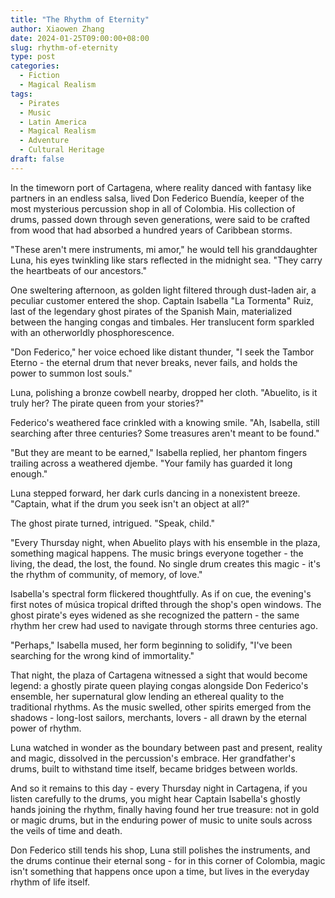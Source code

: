 ```yaml
---
title: "The Rhythm of Eternity"
author: Xiaowen Zhang
date: 2024-01-25T09:00:00+08:00
slug: rhythm-of-eternity
type: post
categories:
  - Fiction
  - Magical Realism
tags:
  - Pirates
  - Music
  - Latin America
  - Magical Realism
  - Adventure
  - Cultural Heritage
draft: false
---
```


In the timeworn port of Cartagena, where reality danced with fantasy like partners in an endless salsa, lived Don Federico Buendía, keeper of the most mysterious percussion shop in all of Colombia. His collection of drums, passed down through seven generations, were said to be crafted from wood that had absorbed a hundred years of Caribbean storms.

"These aren't mere instruments, mi amor," he would tell his granddaughter Luna, his eyes twinkling like stars reflected in the midnight sea. "They carry the heartbeats of our ancestors."

One sweltering afternoon, as golden light filtered through dust-laden air, a peculiar customer entered the shop. Captain Isabella "La Tormenta" Ruiz, last of the legendary ghost pirates of the Spanish Main, materialized between the hanging congas and timbales. Her translucent form sparkled with an otherworldly phosphorescence.

"Don Federico," her voice echoed like distant thunder, "I seek the Tambor Eterno - the eternal drum that never breaks, never fails, and holds the power to summon lost souls."

Luna, polishing a bronze cowbell nearby, dropped her cloth. "Abuelito, is it truly her? The pirate queen from your stories?"

Federico's weathered face crinkled with a knowing smile. "Ah, Isabella, still searching after three centuries? Some treasures aren't meant to be found."

"But they are meant to be earned," Isabella replied, her phantom fingers trailing across a weathered djembe. "Your family has guarded it long enough."

Luna stepped forward, her dark curls dancing in a nonexistent breeze. "Captain, what if the drum you seek isn't an object at all?"

The ghost pirate turned, intrigued. "Speak, child."

"Every Thursday night, when Abuelito plays with his ensemble in the plaza, something magical happens. The music brings everyone together - the living, the dead, the lost, the found. No single drum creates this magic - it's the rhythm of community, of memory, of love."

Isabella's spectral form flickered thoughtfully. As if on cue, the evening's first notes of música tropical drifted through the shop's open windows. The ghost pirate's eyes widened as she recognized the pattern - the same rhythm her crew had used to navigate through storms three centuries ago.

"Perhaps," Isabella mused, her form beginning to solidify, "I've been searching for the wrong kind of immortality."

That night, the plaza of Cartagena witnessed a sight that would become legend: a ghostly pirate queen playing congas alongside Don Federico's ensemble, her supernatural glow lending an ethereal quality to the traditional rhythms. As the music swelled, other spirits emerged from the shadows - long-lost sailors, merchants, lovers - all drawn by the eternal power of rhythm.

Luna watched in wonder as the boundary between past and present, reality and magic, dissolved in the percussion's embrace. Her grandfather's drums, built to withstand time itself, became bridges between worlds.

And so it remains to this day - every Thursday night in Cartagena, if you listen carefully to the drums, you might hear Captain Isabella's ghostly hands joining the rhythm, finally having found her true treasure: not in gold or magic drums, but in the enduring power of music to unite souls across the veils of time and death.

Don Federico still tends his shop, Luna still polishes the instruments, and the drums continue their eternal song - for in this corner of Colombia, magic isn't something that happens once upon a time, but lives in the everyday rhythm of life itself.